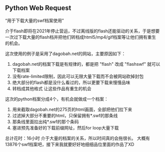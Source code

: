 ## Python Web Request

“用于下载大量的swf档案使用”

介于flash即将在2021年停止营运，不过离线版的flash还能驱动的关系，于是想要一次过下载大量的flash档并把他们转档成html5/mp4/gif档案等让他们拥有重生的机会。

这次使用的例子是采用了dagobah.net的网站，主要原因如下：

 1. dagobah.net的档案下载是有规律的，都是把 "flash" 改成 "flashswf" 就可以下载档案
 2. 没有rate-limited限制，因此可以无限大量下载而不会被网站砍掉封包
 3. 绝大部分的flash都是没什么看过的，所以更要下载来慢慢品味
 4. 转档成其他格式 让这些作品有重生的机会

这次的python档案分成4个，有机会就做成一个档案：

 1. 用来截取dagobah.net的275页的html画面，全部把他们拉下来
 2. 过滤掉大部分不重要的html，只保留拥有*.swf的那条线
 3. 那条线里面拉出纯*.swf的那个条码
 4. 塞进预先准备好的下载前缀网址，然后for loop大量下载

总计花时：16小时
介于大量的档案的关系，所以时间真的会拖很长。
大概有13876个swf档案吧，接下来我就要好好地细细品位里面的作品了XD

